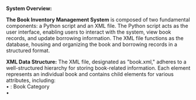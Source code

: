 **System Overview:**

**The Book Inventory Management System** is composed of two fundamental components: a Python script and an XML file. The Python script acts as the user interface, enabling users to interact with the system, view book records, and update borrowing information. The XML file functions as the database, housing and organizing the book and borrowing records in a structured format.

**XML Data Structure:**
The XML file, designated as "book.xml," adheres to a well-structured hierarchy for storing book-related information. Each <book> element represents an individual book and contains child elements for various attributes, including:        
    • <category>: Book Category        
    • <title>: Book Title        
    • <author>: Book Author(s)        
    • <year>: Publication Year        
    • <price>: Book Price        
    • <borrower>: Borrower's Name        
    • <issuedDate>: Issued Date        
    • <returnDate>: Return Date        
    
This structured approach facilitates efficient data organization and retrieval, ensuring that both book and borrowing records are well-maintained.
System Features:    
 **1. Listing Books:**
        ◦ The system allows users to list all available books.
        ◦ The Python script parses the "book.xml" file using the ElementTree library and displays book details in a tabular format.           
    **2. Updating Book Information:**
        ◦ Users can update book data, including title, author(s), category, publication year, and price.
        ◦ The Python script facilitates the modification of book information, and changes are instantly reflected in the XML file to maintain data accuracy.            
    **3. Borrowing and Returning Books:**
       ◦ The system incorporates the ability to borrow and return books.
        ◦ Users are prompted to specify the borrower's name, issued date, and return date for each book.
        ◦ Borrower information and dates are stored in the XML file, allowing for efficient book tracking and management.        
   **4. Data Persistence:**
       ◦ Book data and borrowing records are persistently stored in the "book.xml" file.
        ◦ All changes made to the book inventory, such as updates and borrowing actions, are saved in the XML file, ensuring data durability.        
        
**Usage:**
The Book Inventory Management System streamlines the organization and management of a library's book collection, with a particular emphasis on tracking borrowing records. It empowers users to effectively view, update, borrow, and return books while preserving the integrity of book and borrowing data through XML-based storage. The system provides a user-friendly and structured approach to book management, making it an invaluable tool for library administrators and users alike.        

**Conclusion:**
The Book Inventory Management System with borrowing records introduces an efficient and structured approach to library book management. By leveraging Python and XML, the system ensures the seamless organization and retrieval of both book and borrowing data. It not only simplifies library operations but also enhances user experiences by providing real-time book availability and borrowing information. This system can serve as a valuable asset for libraries and institutions aiming to improve their book management and user services.
